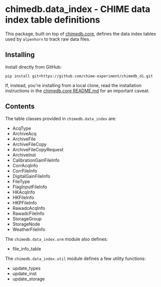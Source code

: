 # chimedb.data_index - CHIME data index table definitions

This package, built on top of [chimedb.core](https://github.com/chime-experiment/chimedb), defines the
data index tables used by `alpenhorn` to track raw data files.

## Installing

Install directly from GitHub:
```
pip install git+https://github.com/chime-experiment/chimedb_di.git
```

If, instead, you're installing from a local clone, read the installation instructions in the
[chimedb.core README.md](https://github.com/chime-experiment/chimedb/) for an important caveat.

## Contents

The table classes provided in `chimedb.data_index` are:
* AcqType
* ArchiveAcq
* ArchiveFile
* ArchiveFileCopy
* ArchiveFileCopyRequest
* ArchiveInst
* CalibrationGainFileInfo
* CorrAcqInfo
* CorrFileInfo
* DigitalGainFileInfo
* FileType
* FlagInputFileInfo
* HKAcqInfo
* HKFileInfo
* HKPFileInfo
* RawadcAcqInfo
* RawadcFileInfo
* StorageGroup
* StorageNode
* WeatherFileInfo

The `chimedb.data_index.orm` module also defines:
* file_info_table

The `chimedb.data_index.util` module defines a few utility functions:
* update_types
* update_inst
* update_storage
